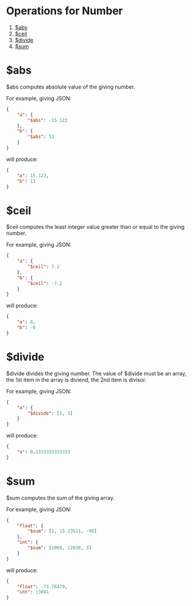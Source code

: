 # Operations for Number
1. [$abs](#abs)
2. [$ceil](#ceil)
3. [$divide](#divide)
4. [$sum](#sum)

# $abs
$abs computes absolute value of the giving number.

For example, giving JSON:
```json
{
    "a": {
        "$abs": -15.123
    },
    "b": {
        "$abs": 13
    }
}
```
will produce:
```json
{
    "a": 15.123,
    "b": 13
}
```

# $ceil
$ceil computes the least integer value greater than or equal to the giving number.

For example, giving JSON:
```json
{
    "a": {
        "$ceil": 7.2
    },
    "b": {
        "$ceil": -7.2
    }
}
```
will produce:
```json
{
    "a": 8,
    "b": -6
}
```

# $divide
$divide divides the giving number. The value of $divide must be an array, the 1st item in the array is diviend, the 2nd item is divisor.

For example, giving JSON:
```json
{
    "a": {
        "$divide": [1, 3]
    }
}
```
will produce:
```json
{
    "a": 0.3333333333333
}
```

# $sum
$sum computes the sum of the giving array.

For example, giving JSON:
```json
{
    "float": {
        "$sum": [1, 15.23521, -90]
    },
    "int": {
        "$sum": [1000, 12038, 3]
    }
}
```
will produce:
```json
{
    "float": -73.76479,
    "int": 13041
}
```
